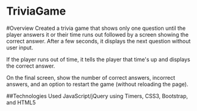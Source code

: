 # TriviaGame

#Overview
Created a trivia game that shows only one question until the player answers it or their time runs out followed by a screen showing the correct answer. After a few seconds,  it displays the next question without user input.

If the player runs out of time,  it tells the player that time's up and displays the correct answer. 

On the final screen, show the number of correct answers, incorrect answers, and an option to restart the game (without reloading the page).

##Technologies Used
JavaScript/jQuery using Timers, CSS3, Bootstrap, and HTML5